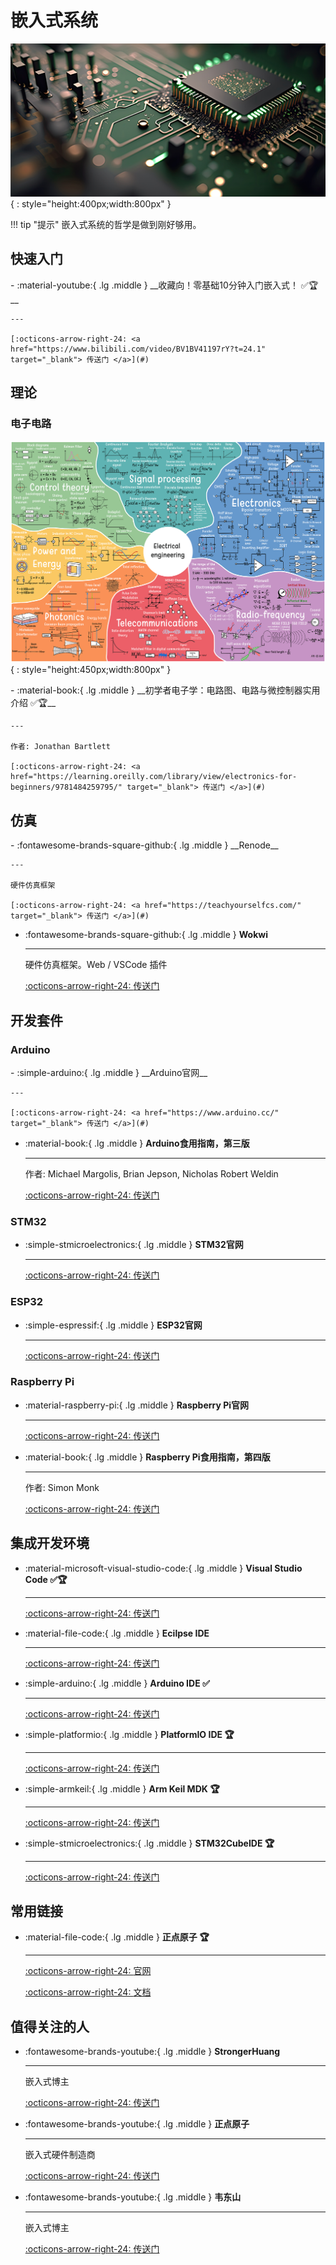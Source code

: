 # 嵌入式系统

![BOARD](embedded-sys.png){ : style="height:400px;width:800px" }

!!! tip "提示"
    嵌入式系统的哲学是做到刚好够用。

## 快速入门

<div class="grid cards" markdown>
-  :material-youtube:{ .lg .middle } __收藏向！零基础10分钟入门嵌入式！ ✅🏆__

    ---

    [:octicons-arrow-right-24: <a href="https://www.bilibili.com/video/BV1BV41197rY?t=24.1" target="_blank"> 传送门 </a>](#)
</div>

## 理论

### 电子电路

![Electrical Engineering](electrical-engineering.png){ : style="height:450px;width:800px" }

<div class="grid cards" markdown>
-  :material-book:{ .lg .middle } __初学者电子学：电路图、电路与微控制器实用介绍 ✅🏆__

    ---

    作者: Jonathan Bartlett

    [:octicons-arrow-right-24: <a href="https://learning.oreilly.com/library/view/electronics-for-beginners/9781484259795/" target="_blank"> 传送门 </a>](#)
</div>


## 仿真

<div class="grid cards" markdown>
-   :fontawesome-brands-square-github:{ .lg .middle } __Renode__

    ---

    硬件仿真框架

    [:octicons-arrow-right-24: <a href="https://teachyourselfcs.com/" target="_blank"> 传送门 </a>](#)

-   :fontawesome-brands-square-github:{ .lg .middle } __Wokwi__

    ---

    硬件仿真框架。Web / VSCode 插件

    [:octicons-arrow-right-24: <a href="https://wokwi.com/" target="_blank"> 传送门 </a>](#)

</div>

## 开发套件

### Arduino
<div class="grid cards" markdown>
-  :simple-arduino:{ .lg .middle } __Arduino官网__

    ---

    [:octicons-arrow-right-24: <a href="https://www.arduino.cc/" target="_blank"> 传送门 </a>](#)

-  :material-book:{ .lg .middle } __Arduino食用指南，第三版__

    ---

    作者: Michael Margolis, Brian Jepson, Nicholas Robert Weldin

    [:octicons-arrow-right-24: <a href="https://learning.oreilly.com/library/view/arduino-cookbook-3rd/9781491903513/" target="_blank"> 传送门 </a>](#)

</div>

### STM32

<div class="grid cards" markdown>

-   :simple-stmicroelectronics:{ .lg .middle } __STM32官网__

    ---

    [:octicons-arrow-right-24: <a href="https://www.st.com/zh/microcontrollers-microprocessors/stm32-32-bit-arm-cortex-mcus.html" target="_blank"> 传送门 </a>](#)

</div>

### ESP32

<div class="grid cards" markdown>

-   :simple-espressif:{ .lg .middle } __ESP32官网__

    ---

    [:octicons-arrow-right-24: <a href="https://www.espressif.com/zh-hans/products/socs/esp32" target="_blank"> 传送门 </a>](#)

</div>

### Raspberry Pi
<div class="grid cards" markdown>

-  :material-raspberry-pi:{ .lg .middle } __Raspberry Pi官网__

    ---

    [:octicons-arrow-right-24: <a href="https://www.raspberrypi.org/" target="_blank"> 传送门 </a>](#)

-  :material-book:{ .lg .middle } __Raspberry Pi食用指南，第四版__
  
    ---

    作者: Simon Monk

    [:octicons-arrow-right-24: <a href="https://learning.oreilly.com/library/view/raspberry-pi-cookbook/9781098130916/" target="_blank"> 传送门 </a>](#)
</div>

## 集成开发环境

<div class="grid cards" markdown>

-  :material-microsoft-visual-studio-code:{ .lg .middle } __Visual Studio Code ✅🏆__

    ---

    [:octicons-arrow-right-24: <a href="https://code.visualstudio.com/" target="_blank"> 传送门 </a>](#)

-  :material-file-code:{ .lg .middle } __Ecilpse IDE__

    ---

    [:octicons-arrow-right-24: <a href="https://www.eclipse.org/downloads/" target="_blank"> 传送门 </a>](#)

-  :simple-arduino:{ .lg .middle } __Arduino IDE ✅__

    ---

    [:octicons-arrow-right-24: <a href="https://www.arduino.cc/en/software" target="_blank"> 传送门 </a>](#)

-  :simple-platformio:{ .lg .middle } __PlatformIO IDE 🏆__

    ---

    [:octicons-arrow-right-24: <a href="https://platformio.org/platformio-ide" target="_blank"> 传送门 </a>](#)

-  :simple-armkeil:{ .lg .middle } __Arm Keil MDK 🏆__

    ---

    [:octicons-arrow-right-24: <a href="https://www.keil.com/demo/eval/arm.htm" target="_blank"> 传送门 </a>](#)

-  :simple-stmicroelectronics:{ .lg .middle } __STM32CubeIDE 🏆__

    ---

    [:octicons-arrow-right-24: <a href="https://www.st.com/en/development-tools/stm32cubeide.html" target="_blank"> 传送门 </a>](#)

</div>

## 常用链接

<div class="grid cards" markdown>

-  :material-file-code:{ .lg .middle } __正点原子 🏆__

    ---

    [:octicons-arrow-right-24: <a href="http://www.alientek.com/" target="_blank"> 官网 </a>](#)

    [:octicons-arrow-right-24: <a href="http://www.openedv.com/docs/" target="_blank"> 文档 </a>](#)

</div>

## 值得关注的人

<div class="grid cards" markdown>

-  :fontawesome-brands-youtube:{ .lg .middle } __StrongerHuang__

    ---

    嵌入式博主

    [:octicons-arrow-right-24: <a href="[https:xxxxx.xxxxxxx.xxxx@xxxxxxxxxxx](https://www.zhihu.com/people/strongerHuang.com/columns)" target="_blank"> 传送门 </a>](#)

-  :fontawesome-brands-youtube:{ .lg .middle } __正点原子__

    ---

    嵌入式硬件制造商

    [:octicons-arrow-right-24: <a href="https://space.bilibili.com/394620890/channel/series" target="_blank"> 传送门 </a>](#)

-  :fontawesome-brands-youtube:{ .lg .middle } __韦东山__

    ---

    嵌入式博主

    [:octicons-arrow-right-24: <a href="https://space.bilibili.com/275908810/channel/seriesdetail?sid=3810713" target="_blank"> 传送门 </a>](#)

</div>